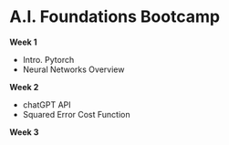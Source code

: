 # A.I. Foundations Bootcamp

**Week 1**

- Intro. Pytorch
- Neural Networks Overview

**Week 2**

- chatGPT API
- Squared Error Cost Function

**Week 3**
